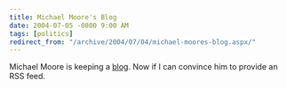 ```yaml
---
title: Michael Moore's Blog
date: 2004-07-05 -0800 9:00 AM
tags: [politics]
redirect_from: "/archive/2004/07/04/michael-moores-blog.aspx/"
---
```


Michael Moore is keeping a
[blog](http://www.michaelmoore.com/words/diary/index.php). Now if I can
convince him to provide an RSS feed.

